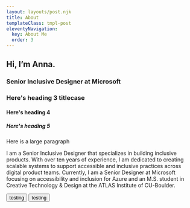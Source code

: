 ```yaml
---
layout: layouts/post.njk
title: About
templateClass: tmpl-post
eleventyNavigation:
  key: About Me
  order: 3
---
```


<h2>Hi, I’m Anna.</h2>
<h3>Senior Inclusive Designer at Microsoft</h4>
<h3 class="sentenceCase">Here's heading 3 titlecase</h3>
<h4>Here's heading 4</h4>
<h5>Here's heading 5</h5>
<p class="large">Here is a large paragraph</p>
<p>I am a Senior Inclusive Designer that specializes in building inclusive products. With over ten years of experience, I am dedicated to creating scalable systems to support accessible and inclusive practices across digital product teams. Currently, I am a Senior Designer at Microsoft focusing on accessibility and inclusion for Azure and an M.S. student in Creative Technology & Design at the ATLAS Institute of CU-Boulder.</p>
<button class="button-primary">testing</button>
<button class="button-secondary">testing</button>